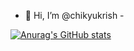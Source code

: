 - 👋 Hi, I’m @chikyukrish - 

[![Anurag's GitHub stats](https://github-readme-stats.vercel.app/api?username=chikyukrish)](https://github.com/anuraghazra/github-readme-stats)
